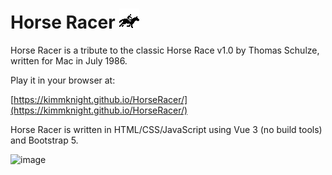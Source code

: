 # Horse Racer ![](horse.png)

Horse Racer is a tribute to the classic Horse Race v1.0 by Thomas Schulze, written for Mac in July 1986.

Play it in your browser at:

[https://kimmknight.github.io/HorseRacer/](https://kimmknight.github.io/HorseRacer/)

Horse Racer is written in HTML/CSS/JavaScript using Vue 3 (no build tools) and Bootstrap 5.

<img width="732" height="655" alt="image" src="https://github.com/user-attachments/assets/5f032473-0cea-41b0-b890-4cfd99638bf4" />
